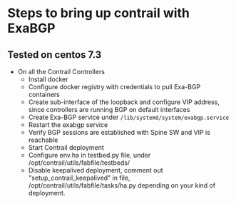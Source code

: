 # Steps to bring up contrail with ExaBGP
## Tested on centos 7.3

- On all the Contrail Controllers
  - Install docker
  - Configure docker registry with credentials to pull Exa-BGP containers
  - Create sub-interface of the loopback and configure VIP address, since 
    controllers are running BGP on default interfaces
  - Create Exa-BGP service under ``` /lib/systemd/system/exabgp.service ```
  - Restart the exabgp service
  - Verify BGP sessions are established with Spine SW and VIP is reachable
  - Start Contrail deployment
  - Configure env.ha in testbed.py file, under /opt/contrail/utils/fabfile/testbeds/
  - Disable keepalived deployment, comment out "setup_contrail_keepalived" in file, /opt/contrail/utils/fabfile/tasks/ha.py 
    depending on your kind of deployment.
